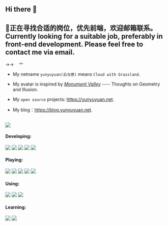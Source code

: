 ## Hi there 👋

## 🧰正在寻找合适的岗位，优先前端，欢迎邮箱联系。Currently looking for a suitable job, preferably in front-end development. Please feel free to contact me via email.

→_→&nbsp;&nbsp;&nbsp;&nbsp;^_^

* My netname `yunyuyuan(云与原)` means `Cloud with Grassland`.

* My avatar is inspired by *[Monument Valley](https://www.monumentvalleygame.com/)* ---- Thoughts on Geometry and Illusion.
* My `open source` projects: https://yunyuyuan.net.

* My blog：https://blog.yunyuyuan.net.

![](https://gv.yunyuyuan.net/yunyuyuan?theme=stroke-fill&active=3200ff&deactive=f1f1f1&len=0&speed=40&size=60&space=5&tail=1)
---

#### Developing:
![](https://img.shields.io/badge/-Typescript-000?&logo=typescript&color=333333)
![](https://img.shields.io/badge/-Python-000?&logo=python&color=333333)
![](https://img.shields.io/badge/-Vue.js-000?&logo=vuedotjs&color=333333)
![](https://img.shields.io/badge/-Angular-000?&logo=angular&color=333333)
![](https://img.shields.io/badge/-Nuxt.js-000?&logo=nuxtdotjs&color=333333)

#### Playing:
![](https://img.shields.io/badge/-Docker-000?&logo=docker&color=333333)
![](https://img.shields.io/badge/-Openwrt-000?&logo=openwrt&color=333333)
![](https://img.shields.io/badge/-Raspberry_Pi-000?&logo=raspberrypi&color=333333)
![](https://img.shields.io/badge/-Home_Assistant-000?&logo=homeassistant&color=333333)
![](https://img.shields.io/badge/-STM32-000?&logo=stmicroelectronics&color=333333)

#### Using:
![](https://img.shields.io/badge/-Manjaro-000?&logo=manjaro&color=333333)
![](https://img.shields.io/badge/-VS_Code-000?&logo=visualstudiocode&color=333333)
![](https://img.shields.io/badge/-Neovim-000?&logo=neovim&color=333333)

#### Learning:
![](https://img.shields.io/badge/-Rust-000?&logo=rust&color=333333)
![](https://img.shields.io/badge/-Linux-000?&logo=linux&logoColor=fff&color=333333)
